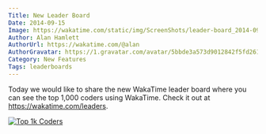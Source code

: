 ```yaml
---
Title: New Leader Board
Date: 2014-09-15
Image: https://wakatime.com/static/img/ScreenShots/leader-board_2014-09-15.png
Author: Alan Hamlett
AuthorUrl: https://wakatime.com/@alan
AuthorGravatar: https://1.gravatar.com/avatar/5bbde3a573d9012842f5fd261caa0bfe
Category: New Features
Tags: leaderboards
---
```


Today we would like to share the new WakaTime leader board where you can see the top 1,000 coders using WakaTime. Check it out at <a href="https://wakatime.com/leaders">https://wakatime.com/leaders</a>.

<a href="https://wakatime.com/leaders"><img class="img-thumbnail" title="Top 1k Coders" alt="Top 1k Coders" src="https://wakatime.com/static/img/ScreenShots/leader-board_2014-09-15.png"></a>
